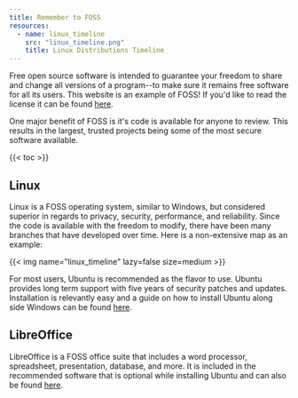 ```yaml
---
title: Remember to FOSS
resources:
  - name: linux_timeline
    src: "linux_timeline.png"
    title: Linux Distributions Timeline
---
```


Free open source software is intended to guarantee your freedom to
share and change all versions of a program--to make sure it remains free
software for all its users. This website is an example of FOSS! If you'd like
to read the license it can be found [here](https://github.com/TheHitchhikersGuideToFinance/TheTravelGuide/blob/main/LICENSE).

One major benefit of FOSS is it's code is available for anyone to review. This
results in the largest, trusted projects being some of the most secure software
available.

{{< toc >}}

## Linux
Linux is a FOSS operating system, similar to Windows, but considered superior in
regards to privacy, security, performance, and reliability. Since the code is
available with the freedom to modify, there have been many branches that have
developed over time. Here is a non-extensive map as an example:

{{< img name="linux_timeline" lazy=false size=medium >}}
<!-- https://i.redd.it/aygzaivcbmd51.png -->

For most users, Ubuntu is recommended as the flavor to use. Ubuntu provides long
term support with five years of security patches and updates. Installation is
relevantly easy and a guide on how to install Ubuntu along side Windows can
 be found [here](https://itsfoss.com/install-ubuntu-1404-dual-boot-mode-windows-8-81-uefi/).

## LibreOffice
LibreOffice is a FOSS office suite that includes a word processor, spreadsheet,
presentation, database, and more. It is included in the recommended software
that is optional while installing Ubuntu and can also be found [here](https://www.libreoffice.org/download/download/).
